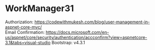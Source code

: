 # WorkManager31
Authorization: https://codewithmukesh.com/blog/user-management-in-aspnet-core-mvc/<br />
Email Confirmation: https://docs.microsoft.com/en-us/aspnet/core/security/authentication/accconfirm?view=aspnetcore-3.1&tabs=visual-studio
Bootstrap: v4.3.1
